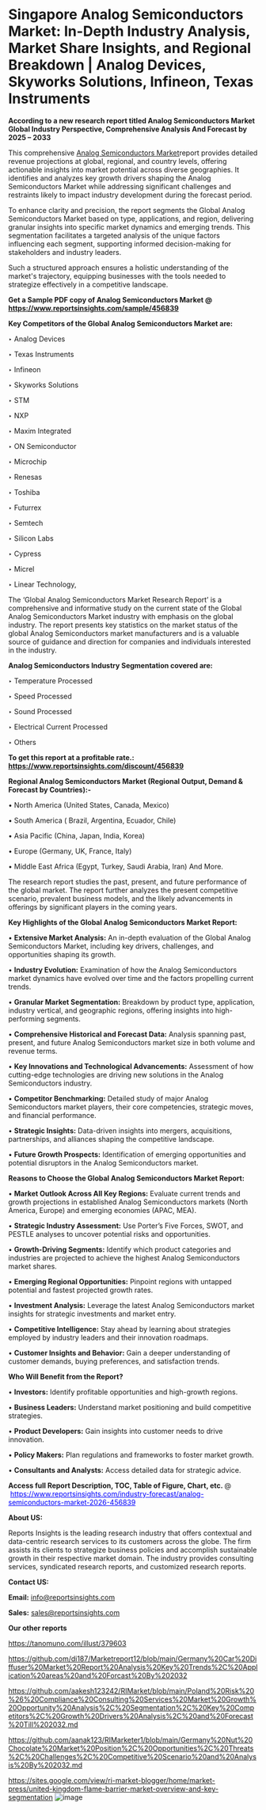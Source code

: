 # Singapore Analog Semiconductors Market: In-Depth Industry Analysis, Market Share Insights, and Regional Breakdown | Analog Devices, Skyworks Solutions, Infineon, Texas Instruments

<strong>According to a new research report titled Analog Semiconductors Market Global Industry Perspective, Comprehensive Analysis And Forecast by 2025 – 2033</strong>

This comprehensive <a href=https://www.reportsinsights.com/sample/456839>Analog Semiconductors Market</a>report provides detailed revenue projections at global, regional, and country levels, offering actionable insights into market potential across diverse geographies. It identifies and analyzes key growth drivers shaping the Analog Semiconductors Market while addressing significant challenges and restraints likely to impact industry development during the forecast period.

To enhance clarity and precision, the report segments the Global Analog Semiconductors Market based on type, applications, and region, delivering granular insights into specific market dynamics and emerging trends. This segmentation facilitates a targeted analysis of the unique factors influencing each segment, supporting informed decision-making for stakeholders and industry leaders.

Such a structured approach ensures a holistic understanding of the market's trajectory, equipping businesses with the tools needed to strategize effectively in a competitive landscape.

<strong>Get a Sample PDF copy of Analog Semiconductors Market </strong><strong>@<a href=https://www.reportsinsights.com/sample/456839 style=color:#0000ff;> https://www.reportsinsights.com/sample/456839</a></strong></font>

<strong>Key Competitors of the Global Analog Semiconductors Market are:</strong>

‣ Analog Devices

‣ Texas Instruments

‣ Infineon

‣ Skyworks Solutions

‣ STM

‣ NXP

‣ Maxim Integrated

‣ ON Semiconductor

‣ Microchip

‣ Renesas

‣ Toshiba

‣ Futurrex

‣ Semtech

‣ Silicon Labs

‣ Cypress

‣ Micrel

‣ Linear Technology,

The ‘Global Analog Semiconductors Market Research Report’ is a comprehensive and informative study on the current state of the Global Analog Semiconductors Market industry with emphasis on the global industry. The report presents key statistics on the market status of the global Analog Semiconductors market manufacturers and is a valuable source of guidance and direction for companies and individuals interested in the industry.

<strong>Analog Semiconductors Industry Segmentation covered are:</strong>

‣ Temperature Processed

‣ Speed Processed

‣ Sound Processed

‣ Electrical Current Processed

‣ Others

<strong>To get this report at a profitable rate.: <a href=https://www.reportsinsights.com/discount/456839 style=color:#0000ff;>https://www.reportsinsights.com/discount/456839</a></strong></font>

<strong>Regional Analog Semiconductors Market (Regional Output, Demand &amp; Forecast by Countries):-</strong>

• North America (United States, Canada, Mexico)

• South America ( Brazil, Argentina, Ecuador, Chile)

• Asia Pacific (China, Japan, India, Korea)

• Europe (Germany, UK, France, Italy)

• Middle East Africa (Egypt, Turkey, Saudi Arabia, Iran) And More.

The research report studies the past, present, and future performance of the global market. The report further analyzes the present competitive scenario, prevalent business models, and the likely advancements in offerings by significant players in the coming years.

<strong>Key Highlights of the Global Analog Semiconductors Market Report:</strong>

• <strong>Extensive Market Analysis:</strong> An in-depth evaluation of the Global Analog Semiconductors Market, including key drivers, challenges, and opportunities shaping its growth.

• <strong>Industry Evolution:</strong> Examination of how the Analog Semiconductors market dynamics have evolved over time and the factors propelling current trends.

• <strong>Granular Market Segmentation:</strong> Breakdown by product type, application, industry vertical, and geographic regions, offering insights into high-performing segments.

• <strong>Comprehensive Historical and Forecast Data:</strong> Analysis spanning past, present, and future Analog Semiconductors market size in both volume and revenue terms.

• <strong>Key Innovations and Technological Advancements:</strong> Assessment of how cutting-edge technologies are driving new solutions in the Analog Semiconductors industry.

• <strong>Competitor Benchmarking:</strong> Detailed study of major Analog Semiconductors market players, their core competencies, strategic moves, and financial performance.

• <strong>Strategic Insights:</strong> Data-driven insights into mergers, acquisitions, partnerships, and alliances shaping the competitive landscape.

• <strong>Future Growth Prospects:</strong> Identification of emerging opportunities and potential disruptors in the Analog Semiconductors market.

<strong>Reasons to Choose the Global Analog Semiconductors Market Report:</strong>

• <strong>Market Outlook Across All Key Regions:</strong> Evaluate current trends and growth projections in established Analog Semiconductors markets (North America, Europe) and emerging economies (APAC, MEA).

• <strong>Strategic Industry Assessment:</strong> Use Porter’s Five Forces, SWOT, and PESTLE analyses to uncover potential risks and opportunities.

• <strong>Growth-Driving Segments:</strong> Identify which product categories and industries are projected to achieve the highest Analog Semiconductors market shares.

• <strong>Emerging Regional Opportunities:</strong> Pinpoint regions with untapped potential and fastest projected growth rates.

• <strong>Investment Analysis:</strong> Leverage the latest Analog Semiconductors market insights for strategic investments and market entry.

• <strong>Competitive Intelligence:</strong> Stay ahead by learning about strategies employed by industry leaders and their innovation roadmaps.

• <strong>Customer Insights and Behavior:</strong> Gain a deeper understanding of customer demands, buying preferences, and satisfaction trends.

<strong>Who Will Benefit from the Report?</strong>

• <strong>Investors:</strong> Identify profitable opportunities and high-growth regions.

• <strong>Business Leaders:</strong> Understand market positioning and build competitive strategies.

• <strong>Product Developers:</strong> Gain insights into customer needs to drive innovation.

• <strong>Policy Makers:</strong> Plan regulations and frameworks to foster market growth.

• <strong>Consultants and Analysts:</strong> Access detailed data for strategic advice.
</ul>
<strong>Access full Report Description, TOC, Table of Figure, Chart, etc. </strong>@  <a href=https://www.reportsinsights.com/industry-forecast/analog-semiconductors-market-2026-456839 style=color:#0000ff;>https://www.reportsinsights.com/industry-forecast/analog-semiconductors-market-2026-456839</a></font>

<strong><strong>About US</strong>:</strong>

Reports Insights is the leading research industry that offers contextual and data-centric research services to its customers across the globe. The firm assists its clients to strategize business policies and accomplish sustainable growth in their respective market domain. The industry provides consulting services, syndicated research reports, and customized research reports.

<strong>Contact US:</strong>

<p class=""""><b>Email:</b> <a href=mailto:info@reportsinsights.com>info@reportsinsights.com</a></p>
<p class=""""><b>Sales:</b> <a href=mailto:sales@reportsinsights.com>sales@reportsinsights.com</a></p>

<strong>Our other reports</strong>

<a href=https://tanomuno.com/illust/379603>https://tanomuno.com/illust/379603</a>

<a href=https://github.com/di187/Marketreport12/blob/main/Germany%20Car%20Diffuser%20Market%20Report%20Analysis%20Key%20Trends%2C%20Application%20areas%20and%20Forcast%20By%202032>https://github.com/di187/Marketreport12/blob/main/Germany%20Car%20Diffuser%20Market%20Report%20Analysis%20Key%20Trends%2C%20Application%20areas%20and%20Forcast%20By%202032</a>

<a href=https://github.com/aakesh123242/RIMarket/blob/main/Poland%20Risk%20%26%20Compliance%20Consulting%20Services%20Market%20Growth%20Opportunity%20Analysis%2C%20Segmentation%2C%20Key%20Competitors%2C%20Growth%20Drivers%20Analysis%2C%20and%20Forecast%20Till%202032.md>https://github.com/aakesh123242/RIMarket/blob/main/Poland%20Risk%20%26%20Compliance%20Consulting%20Services%20Market%20Growth%20Opportunity%20Analysis%2C%20Segmentation%2C%20Key%20Competitors%2C%20Growth%20Drivers%20Analysis%2C%20and%20Forecast%20Till%202032.md</a>

<a href=https://github.com/aanak123/RIMarketer1/blob/main/Germany%20Nut%20Chocolate%20Market%20Position%2C%20Opportunities%2C%20Threats%2C%20Challenges%2C%20Competitive%20Scenario%20and%20Analysis%20By%202032.md>https://github.com/aanak123/RIMarketer1/blob/main/Germany%20Nut%20Chocolate%20Market%20Position%2C%20Opportunities%2C%20Threats%2C%20Challenges%2C%20Competitive%20Scenario%20and%20Analysis%20By%202032.md</a>

<a href=https://sites.google.com/view/ri-market-blogger/home/market-press/united-kingdom-flame-barrier-market-overview-and-key-segmentation>https://sites.google.com/view/ri-market-blogger/home/market-press/united-kingdom-flame-barrier-market-overview-and-key-segmentation</a>
![image](https://github.com/user-attachments/assets/e42f0836-c79c-4034-86ba-0694508fe930)
